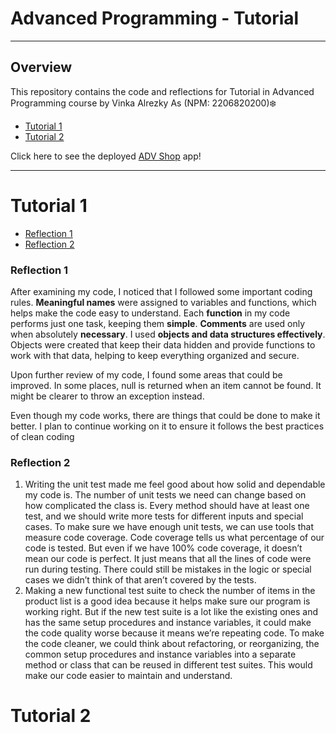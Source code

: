 # Advanced Programming - Tutorial 


------------
## Overview

This repository contains the code and reflections for Tutorial in Advanced Programming course by Vinka Alrezky As (NPM: 2206820200)❄️
- [Tutorial 1](#tutorial-1)
- [Tutorial 2](#tutorial-2)

Click here to see the deployed [ADV Shop](https://eshop-adpro-tutorial.koyeb.app/) app!

------------
# Tutorial 1
- [Reflection 1](#reflection-1)
- [Reflection 2](#reflection-2)

### Reflection 1

After examining my code, I noticed that I followed some important coding rules.
**Meaningful names** were assigned to variables and functions, which helps make the code easy to understand. 
Each **function** in my code performs just one task, keeping them **simple**. **Comments** are used only when absolutely **necessary**. 
I used **objects and data structures effectively**. Objects were created that keep their data hidden and provide functions to work with that data, helping to keep everything organized and secure. 

Upon further review of my code, I found some areas that could be improved. In some places, null is returned when an item cannot be found. 
It might be clearer to throw an exception instead. 

Even though my code works, there are things that could be done to make it better. I plan to continue working on it to ensure it follows the best practices of clean coding

### Reflection 2

1. Writing the unit test made me feel good about how solid and dependable my code is. The number of unit tests we need can change based on how complicated the class is. Every method should have at least one test, and we should write more tests for different inputs and special cases. To make sure we have enough unit tests, we can use tools that measure code coverage. Code coverage tells us what percentage of our code is tested. But even if we have 100% code coverage, it doesn’t mean our code is perfect. It just means that all the lines of code were run during testing. There could still be mistakes in the logic or special cases we didn’t think of that aren’t covered by the tests.
2. Making a new functional test suite to check the number of items in the product list is a good idea because it helps make sure our program is working right. But if the new test suite is a lot like the existing ones and has the same setup procedures and instance variables, it could make the code quality worse because it means we’re repeating code. To make the code cleaner, we could think about refactoring, or reorganizing, the common setup procedures and instance variables into a separate method or class that can be reused in different test suites. This would make our code easier to maintain and understand.

# Tutorial 2
